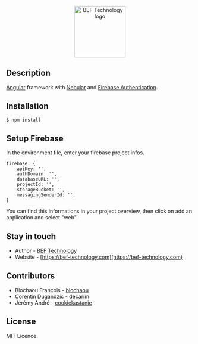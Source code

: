 <p align="center">
  <a href="https://www.bef-technology.com/" target="blank"><img src="https://www.bef-technology.com/images/img/logo-bef-technology-138x70.jpg" width="138" alt="BEF Technology logo" /></a>
</p>

## Description


[Angular](https://angular.io/) framework with [Nebular](https://github.com/akveo/nebular) and [Firebase Authentication](https://firebase.google.com/products/auth/?authuser=0).

## Installation

```bash
$ npm install
```

## Setup Firebase

In the environment file, enter your firebase project infos.

```
firebase: {
    apiKey: '',
    authDomain: '',
    databaseURL: '',
    projectId: '',
    storageBucket: '',
    messagingSenderId: '',
}
```
You can find this informations in your project overview, then click on add an application and select "web".

## Stay in touch

- Author - [BEF Technology](https://bef-technology.com)
- Website - [https://bef-technology.com](https://bef-technology.com)

## Contributors

- Blochaou François - [blochaou](https://github.com/blochaou)
- Corentin Dugandzic - [decarim](https://github.com/decarim)
- Jérémy André - [cookiekastanie](https://github.com/cookiekastanie)

## License

MIT Licence.
